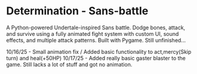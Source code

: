 # Determination - Sans-battle
A Python-powered Undertale-inspired Sans battle. Dodge bones, attack, and survive using a fully animated fight system with custom UI, sound effects, and multiple attack patterns. Built with Pygame. Still unfinished...

10/16/25 - Small animation fix / Added basic functionality to act,mercy(Skip turn) and heal(+50HP)
10/17/25 - Added really basic gaster blaster to the game. Still lacks a lot of stuff and got no animation.

